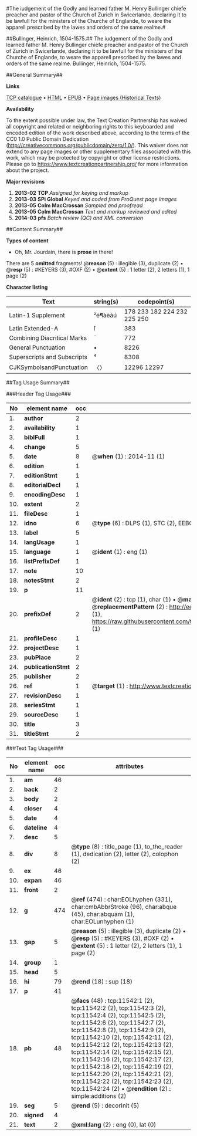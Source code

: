 #The iudgement of the Godly and learned father M. Henry Bullinger chiefe preacher and pastor of the Church of Zurich in Swicerlande, declaring it to be lawfull for the ministers of the Churche of Englande, to weare the apparell prescribed by the lawes and orders of the same realme.#

##Bullinger, Heinrich, 1504-1575.##
The iudgement of the Godly and learned father M. Henry Bullinger chiefe preacher and pastor of the Church of Zurich in Swicerlande, declaring it to be lawfull for the ministers of the Churche of Englande, to weare the apparell prescribed by the lawes and orders of the same realme.
Bullinger, Heinrich, 1504-1575.

##General Summary##

**Links**

[TCP catalogue](http://www.ota.ox.ac.uk/tcp/)  • 
[HTML](http://tei.it.ox.ac.uk/tcp/Texts-HTML/free/A17/A17189.html)  • 
[EPUB](http://tei.it.ox.ac.uk/tcp/Texts-EPUB/free/A17/A17189.epub) • 
[Page images (Historical Texts)](https://historicaltexts.jisc.ac.uk/eebo-99846563e)

**Availability**

To the extent possible under law, the Text Creation Partnership has waived all copyright and related or neighboring rights to this keyboarded and encoded edition of the work described above, according to the terms of the CC0 1.0 Public Domain Dedication (http://creativecommons.org/publicdomain/zero/1.0/). This waiver does not extend to any page images or other supplementary files associated with this work, which may be protected by copyright or other license restrictions. Please go to https://www.textcreationpartnership.org/ for more information about the project.

**Major revisions**

1. __2013-02__ __TCP__ *Assigned for keying and markup*
1. __2013-03__ __SPi Global__ *Keyed and coded from ProQuest page images*
1. __2013-05__ __Colm MacCrossan__ *Sampled and proofread*
1. __2013-05__ __Colm MacCrossan__ *Text and markup reviewed and edited*
1. __2014-03__ __pfs__ *Batch review (QC) and XML conversion*

##Content Summary##

**Types of content**

  * Oh, Mr. Jourdain, there is **prose** in there!

There are 5 **omitted** fragments! 
 @__reason__ (5) : illegible (3), duplicate (2)  •  @__resp__ (5) : #KEYERS (3), #OXF (2)  •  @__extent__ (5) : 1 letter (2), 2 letters (1), 1 page (2)

**Character listing**


|Text|string(s)|codepoint(s)|
|---|---|---|
|Latin-1 Supplement|²é¶àèáú|178 233 182 224 232 225 250|
|Latin Extended-A|ſ|383|
|Combining             Diacritical Marks|̄|772|
|General Punctuation|•|8226|
|Superscripts             and Subscripts|⁴|8308|
|CJKSymbolsandPunctuation|〈〉|12296 12297|

##Tag Usage Summary##

###Header Tag Usage###

|No|element name|occ|attributes|
|---|---|---|---|
|1.|__author__|2||
|2.|__availability__|1||
|3.|__biblFull__|1||
|4.|__change__|5||
|5.|__date__|8| @__when__ (1) : 2014-11 (1)|
|6.|__edition__|1||
|7.|__editionStmt__|1||
|8.|__editorialDecl__|1||
|9.|__encodingDesc__|1||
|10.|__extent__|2||
|11.|__fileDesc__|1||
|12.|__idno__|6| @__type__ (6) : DLPS (1), STC (2), EEBO-CITATION (1), PROQUEST (1), VID (1)|
|13.|__label__|5||
|14.|__langUsage__|1||
|15.|__language__|1| @__ident__ (1) : eng (1)|
|16.|__listPrefixDef__|1||
|17.|__note__|10||
|18.|__notesStmt__|2||
|19.|__p__|11||
|20.|__prefixDef__|2| @__ident__ (2) : tcp (1), char (1)  •  @__matchPattern__ (2) : ([0-9\-]+):([0-9IVX]+) (1), (.+) (1)  •  @__replacementPattern__ (2) : http://eebo.chadwyck.com/downloadtiff?vid=$1&page=$2 (1), https://raw.githubusercontent.com/textcreationpartnership/Texts/master/tcpchars.xml#$1 (1)|
|21.|__profileDesc__|1||
|22.|__projectDesc__|1||
|23.|__pubPlace__|2||
|24.|__publicationStmt__|2||
|25.|__publisher__|2||
|26.|__ref__|1| @__target__ (1) : http://www.textcreationpartnership.org/docs/. (1)|
|27.|__revisionDesc__|1||
|28.|__seriesStmt__|1||
|29.|__sourceDesc__|1||
|30.|__title__|3||
|31.|__titleStmt__|2||


###Text Tag Usage###

|No|element name|occ|attributes|
|---|---|---|---|
|1.|__am__|46||
|2.|__back__|2||
|3.|__body__|2||
|4.|__closer__|4||
|5.|__date__|4||
|6.|__dateline__|4||
|7.|__desc__|5||
|8.|__div__|8| @__type__ (8) : title_page (1), to_the_reader (1), dedication (2), letter (2), colophon (2)|
|9.|__ex__|46||
|10.|__expan__|46||
|11.|__front__|2||
|12.|__g__|474| @__ref__ (474) : char:EOLhyphen (331), char:cmbAbbrStroke (96), char:abque (45), char:abquam (1), char:EOLunhyphen (1)|
|13.|__gap__|5| @__reason__ (5) : illegible (3), duplicate (2)  •  @__resp__ (5) : #KEYERS (3), #OXF (2)  •  @__extent__ (5) : 1 letter (2), 2 letters (1), 1 page (2)|
|14.|__group__|1||
|15.|__head__|5||
|16.|__hi__|79| @__rend__ (18) : sup (18)|
|17.|__p__|41||
|18.|__pb__|48| @__facs__ (48) : tcp:11542:1 (2), tcp:11542:2 (2), tcp:11542:3 (2), tcp:11542:4 (2), tcp:11542:5 (2), tcp:11542:6 (2), tcp:11542:7 (2), tcp:11542:8 (2), tcp:11542:9 (2), tcp:11542:10 (2), tcp:11542:11 (2), tcp:11542:12 (2), tcp:11542:13 (2), tcp:11542:14 (2), tcp:11542:15 (2), tcp:11542:16 (2), tcp:11542:17 (2), tcp:11542:18 (2), tcp:11542:19 (2), tcp:11542:20 (2), tcp:11542:21 (2), tcp:11542:22 (2), tcp:11542:23 (2), tcp:11542:24 (2)  •  @__rendition__ (2) : simple:additions (2)|
|19.|__seg__|5| @__rend__ (5) : decorInit (5)|
|20.|__signed__|4||
|21.|__text__|2| @__xml:lang__ (2) : eng (0), lat (0)|
